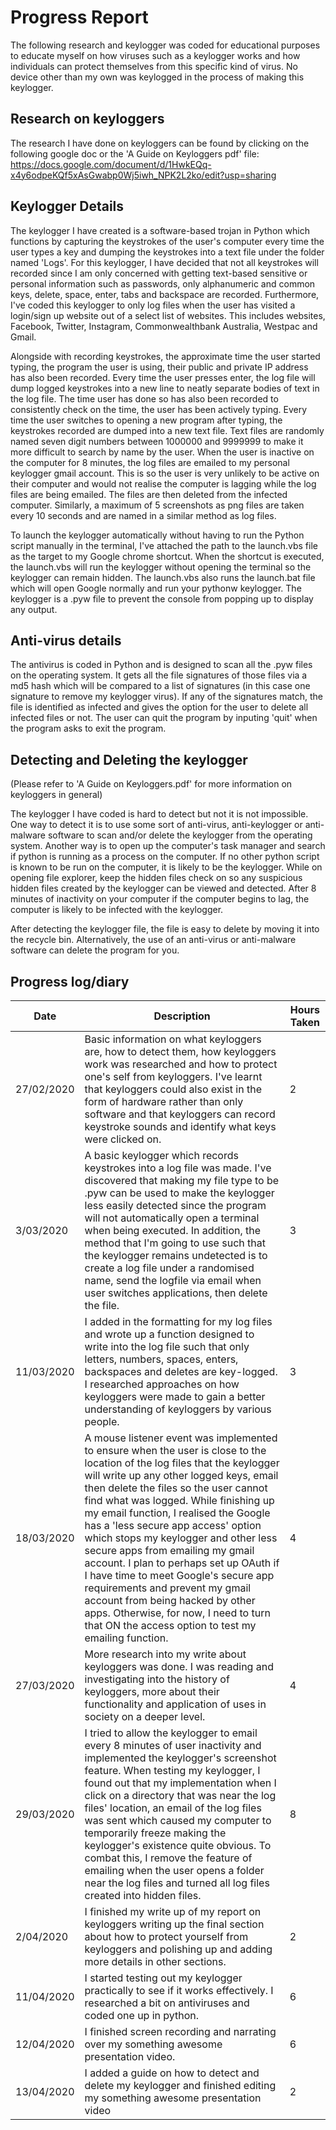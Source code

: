 # Progress Report
The following research and keylogger was coded for educational purposes to educate myself on how viruses such as a keylogger works and how individuals can protect themselves from this specific kind of virus. No device other than my own was keylogged in the process of making this keylogger.

## Research on keyloggers 
The research I have done on keyloggers can be found by clicking on the following google doc or the 'A Guide on Keyloggers pdf' file:
https://docs.google.com/document/d/1HwkEQq-x4y6odpeKQf5xAsGwabp0Wj5iwh_NPK2L2ko/edit?usp=sharing

## Keylogger Details
The keylogger I have created is a software-based trojan in Python which functions by capturing the keystrokes of the user's computer every time the user types a key and dumping the keystrokes into a text file under the folder named 'Logs'. For this keylogger, I have decided that not all keystrokes will recorded since I am only concerned with getting text-based sensitive or personal information such as passwords, only alphanumeric and common keys, delete, space, enter, tabs and backspace are recorded. Furthermore, I've coded this keylogger to only log files when the user has visited a login/sign up website out of a select list of websites. This includes websites, Facebook, Twitter, Instagram, Commonwealthbank Australia, Westpac and Gmail.

Alongside with recording keystrokes, the approximate time the user started typing, the program the user is using, their public and private IP address has also been recorded. Every time the user presses enter, the log file will dump logged keystrokes into a new line to neatly separate bodies of text in the log file. The time user has done so has also been recorded to consistently check on the time, the user has been actively typing. Every time the user switches to opening a new program after typing, the keystrokes recorded are dumped into a new text file. Text files are randomly named seven digit numbers between 1000000 and 9999999 to make it more difficult to search by name by the user. When the user is inactive on the computer for 8 minutes, the log files are emailed to my personal keylogger gmail account. This is so the user is very unlikely to be active on their computer and would not realise the computer is lagging while the log files are being emailed. The files are then deleted from the infected computer. Similarly, a maximum of 5 screenshots as png files are taken every 10 seconds and are named in a similar method as log files.

To launch the keylogger automatically without having to run the Python script manually in the terminal, I've attached the path to the launch.vbs file as the target to my Google chrome shortcut. When the shortcut is executed, the launch.vbs will run the keylogger without opening the terminal so the keylogger can remain hidden. The launch.vbs also runs the launch.bat file which will open Google normally and run your pythonw keylogger. The keylogger is a .pyw file to prevent the console from popping up to display any output.

## Anti-virus details
The antivirus is coded in Python and is designed to scan all the .pyw files on the operating system. It gets all the file signatures of those files via a md5 hash which will be compared to a list of signatures (in this case one signature to remove my keylogger virus). If any of the signatures match, the file is identified as infected and gives the option for the user to delete all infected files or not. The user can quit the program by inputing 'quit' when the program asks to exit the program.

## Detecting and Deleting the keylogger
(Please refer to 'A Guide on Keyloggers.pdf' for more information on keyloggers in general)

The keylogger I have coded is hard to detect but not it is not impossible. One way to detect it is to use some sort of anti-virus, anti-keylogger or anti-malware software to scan and/or delete the keylogger from the operating system. Another way is to open up the computer's task manager and search if python is running as a process on the computer. If no other python script is known to be run on the computer, it is likely to be the keylogger. While on opening file explorer, keep the hidden files check on so any suspicious hidden files created by the keylogger can be viewed and detected. After 8 minutes of inactivity on your computer if the computer begins to lag, the computer is likely to be infected with the keylogger.

After detecting the keylogger file, the file is easy to delete by moving it into the recycle bin. Alternatively, the use of an anti-virus or anti-malware software can delete the program for you.  

## Progress log/diary
| Date | Description | Hours Taken |
| ----------- | ----------- | ----------- |
| 27/02/2020 | Basic information on what keyloggers are, how to detect them, how keyloggers work was researched and how to protect one's self from keyloggers. I've learnt that keyloggers could also exist in the form of hardware rather than only software and that keyloggers can record keystroke sounds and identify what keys were clicked on. | 2 |
| 3/03/2020 | A basic keylogger which records keystrokes into a log file was made. I've discovered that making my file type to be .pyw can be used to make the keylogger less easily detected since the program will not automatically open a terminal when being executed. In addition, the method that I'm going to use such that the keylogger remains undetected is to create a log file under a randomised name, send the logfile via email when user switches applications, then delete the file. | 3 |
| 11/03/2020 | I added in the formatting for my log files and wrote up a function designed to write into the log file such that only letters, numbers, spaces, enters, backspaces and deletes are key-logged. I researched approaches on how keyloggers were made to gain a better understanding of keyloggers by various people.| 3 |
| 18/03/2020 | A mouse listener event was implemented to ensure when the user is close to the location of the log files that the keylogger will write up any other logged keys, email then delete the files so the user cannot find what was logged. While finishing up my email function, I realised the Google has a 'less secure app access' option which stops my keylogger and other less secure apps from emailing my gmail account. I plan to perhaps set up OAuth if I have time to meet Google's secure app requirements and prevent my gmail account from being hacked by other apps. Otherwise, for now, I need to turn that ON the access option to test my emailing function. | 4 |
| 27/03/2020 | More research into my write about keyloggers was done. I was reading and investigating into the history of keyloggers, more about their functionality and application of uses in society on a deeper level. | 4 |
| 29/03/2020 | I tried to allow the keylogger to email every 8 minutes of user inactivity and implemented the keylogger's screenshot feature. When testing my keylogger, I found out that my implementation when I click on a directory that was near the log files' location, an email of the log files was sent which caused my computer to temporarily freeze making the keylogger's existence quite obvious. To combat this, I remove the feature of emailing when the user opens a folder near the log files and turned all log files created into hidden files.  | 8 |
| 2/04/2020 | I finished my write up of my report on keyloggers writing up the final section about how to protect yourself from keyloggers and polishing up and adding more details in other sections. | 2 |
| 11/04/2020 | I started testing out my keylogger practically to see if it works effectively. I researched a bit on antiviruses and coded one up in python. | 6 |
| 12/04/2020 | I finished screen recording and narrating over my something awesome presentation video. | 6 |
| 13/04/2020 | I added a guide on how to detect and delete my keylogger and finished editing my something awesome presentation video | 2 |